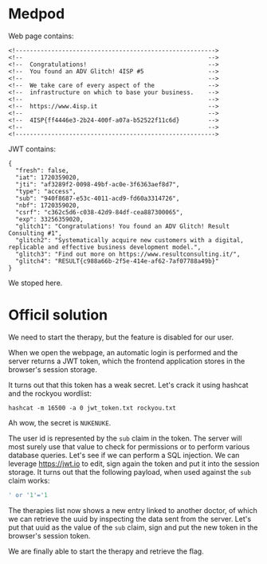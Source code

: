 # Medpod
Web page contains:
```
<!-------------------------------------------------------->
<!--                                                    -->
<!--  Congratulations!                                  -->
<!--  You found an ADV Glitch! 4ISP #5                  -->
<!--                                                    -->
<!--  We take care of every aspect of the               -->
<!--  infrastructure on which to base your business.    -->
<!--                                                    -->
<!--  https://www.4isp.it                               -->
<!--                                                    -->
<!--  4ISP{ff4446e3-2b24-400f-a07a-b52522f11c6d}        -->
<!--                                                    -->
<!-------------------------------------------------------->
```

JWT contains:
```
{
  "fresh": false,
  "iat": 1720359020,
  "jti": "af3289f2-0098-49bf-ac0e-3f6363aef8d7",
  "type": "access",
  "sub": "940f8687-e53c-4011-acd9-fd60a3314726",
  "nbf": 1720359020,
  "csrf": "c362c5d6-c038-42d9-84df-cea887300065",
  "exp": 33256359020,
  "glitch1": "Congratulations! You found an ADV Glitch! Result Consulting #1",
  "glitch2": "Systematically acquire new customers with a digital, replicable and effective business development model.",
  "glitch3": "Find out more on https://www.resultconsulting.it/",
  "glitch4": "RESULT{c988a66b-2f5e-414e-af62-7af07788a49b}"
}
```

We stoped here.

# Officil solution

We need to start the therapy, but the feature is disabled for our user.

When we open the webpage, an automatic login is performed and the server returns a JWT token, which the frontend application stores in the browser's session storage.

It turns out that this token has a weak secret. Let's crack it using hashcat and the rockyou wordlist:

```shell
hashcat -m 16500 -a 0 jwt_token.txt rockyou.txt
```
Ah wow, the secret is `NUKENUKE`.

The user id is represented by the `sub` claim in the token. The server will most surely use that value to check for permissions or to perform various database queries. Let's see if we can perform a SQL injection. We can leverage https://jwt.io to edit, sign again the token and put it into the session storage.
It turns out that the following payload, when used against the `sub` claim works:

```sql
' or '1'='1
```
The therapies list now shows a new entry linked to another doctor, of which we can retrieve the uuid by inspecting the data sent from the server.
Let's put that uuid as the value of the `sub` claim, sign and put the new token in the browser's session token.

We are finally able to start the therapy and retrieve the flag.